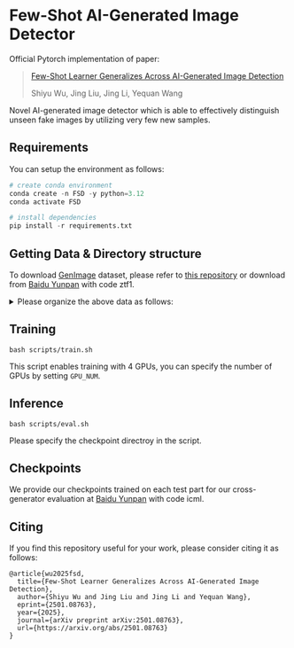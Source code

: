 # Few-Shot AI-Generated Image Detector

Official Pytorch implementation of paper:

> [Few-Shot Learner Generalizes Across AI-Generated Image Detection](https://arxiv.org/abs/2501.08763)
>
> Shiyu Wu, Jing Liu, Jing Li, Yequan Wang

Novel AI-generated image detector which is able to effectively distinguish unseen fake images by utilizing very few new samples. 

## Requirements

You can setup the environment as follows:

```python
# create conda environment
conda create -n FSD -y python=3.12
conda activate FSD

# install dependencies
pip install -r requirements.txt
```

## Getting Data & Directory structure

To download [GenImage](https://arxiv.org/abs/2306.08571) dataset, please refer to [this repository](https://github.com/GenImage-Dataset/GenImage) or download from [Baidu Yunpan](https://pan.baidu.com/share/init?surl=i0OFqYN5i6oFAxeK6bIwRQ) with code ztf1. 

<details>
<summary> Please organize the above data as follows: </summary>

```
data/
|-- GenImage/test
|   |-- ADM
|   |   |--train
|   |   |   |--0_adm_0.PNG
|   |   |   |......
|   |   |--val
|   |-- BigGAN
|   |-- glide
|   |-- Midjourney
|   |-- SD
|   |-- VQDM
|   |-- real
```

Real data are those nature images from stable_diffusion_v_1_4 and stable_diffusion_v_1_5. 
</details>


## Training

```
bash scripts/train.sh
```

This script enables training with 4 GPUs, you can specify the number of GPUs by setting `GPU_NUM`.

## Inference

```
bash scripts/eval.sh
```

Please specify the checkpoint directroy in the script. 

## Checkpoints
We provide our checkpoints trained on each test part for our cross-generator evaluation at [Baidu Yunpan](https://pan.baidu.com/s/1zNxDKtFJ_5KXcMceNtrRqA?pwd=icml) with code icml. 

## Citing
If you find this repository useful for your work, please consider citing it as follows:
```
@article{wu2025fsd,
  title={Few-Shot Learner Generalizes Across AI-Generated Image Detection},
  author={Shiyu Wu and Jing Liu and Jing Li and Yequan Wang},
  eprint={2501.08763},
  year={2025},
  journal={arXiv preprint arXiv:2501.08763},
  url={https://arxiv.org/abs/2501.08763}
}
```